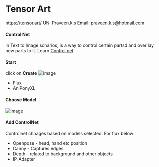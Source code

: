 # Tensor Art
https://tensor.art/
UN: Praveen.k.s
Email: praveen.k.s@hotmail.com

#### Control Net
in Text to Image scnarios, is a way to control certain partsd and over lay new parts to it. 
Learn [Control net](https://github.com/lllyasviel/controlnet)

#### Start 
click on **Create**
![image](https://github.com/user-attachments/assets/c4000519-ccce-4259-b528-c4c1216aaef1)

- Flux
- AniPonyXL

#### Choose Model 
![image](https://github.com/user-attachments/assets/13c88269-cda5-470a-a9b3-5853b5c75fdc)

#### Add ControlNet
Controlnet chnages based on models selected. For flux below:
- Openpose - head, hand etc position 
- Canny - Captures edges 
- Depth - related to background and other objects 
- IP-Adapter





